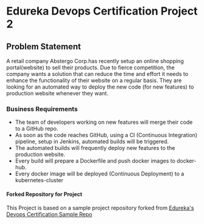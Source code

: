 # Edureka Devops Certification Project 2

## Problem Statement 

A retail company Abstergo Corp.has recently setup an online shopping portal(website) to sell their products. Due to fierce competition, the company wants a solution that can reduce the time and effort it needs to enhance the functionality of their website on a regular basis. They are looking for an automated way to deploy the new code (for new features) to production website whenever they want.

### Business Requirements
- The team of developers working on new features will merge their code to a GitHub repo.
- As soon as the code reaches GitHub, using a CI (Continuous Integration) pipeline, setup in Jenkins, automated builds will be triggered.
- The automated builds will frequently deploy new features to the production website.
- Every build will prepare a Dockerfile and push docker images to docker-hub.
- Every docker image will be deployed (Continuous Deployment) to a kubernetes-cluster

#### Forked Repository for Project 
This Project is based on a sample project repository forked from [Edureka's Devops Certification Sample Repo](https://github.com/bhavukm/cicd-pipeline-train-schedule-autodeploy)
